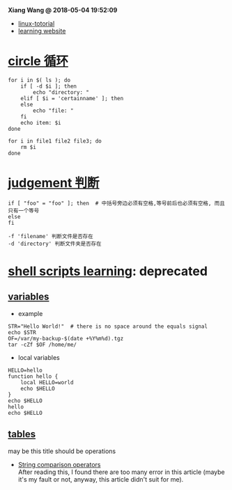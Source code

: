 **Xiang Wang @ 2018-05-04 19:52:09**

* [linux-totorial](../README.md)  
* [learning website](https://www.shellscript.sh/)

# [circle 循环](http://tldp.org/HOWTO/Bash-Prog-Intro-HOWTO-7.html)
```
for i in $( ls ); do
    if [ -d $i ]; then
        echo "directory: "
    elif [ $i = 'certainname' ]; then
    else
        echo "file: "
    fi
    echo item: $i
done

for i in file1 file2 file3; do
    rm $i
done
```

# [judgement 判断](http://tldp.org/HOWTO/Bash-Prog-Intro-HOWTO-6.html#ss6.3)
```
if [ "foo" = "foo" ]; then  # 中括号旁边必须有空格,等号前后也必须有空格, 而且只有一个等号
else
fi

-f 'filename' 判断文件是否存在
-d 'directory' 判断文件夹是否存在
```

# [shell scripts learning](http://tldp.org/HOWTO/Bash-Prog-Intro-HOWTO.html): **deprecated**

## [variables](http://tldp.org/HOWTO/Bash-Prog-Intro-HOWTO-5.html)
* example
```
STR="Hello World!"  # there is no space around the equals signal
echo $STR
OF=/var/my-backup-$(date +%Y%m%d).tgz
tar -cZf $OF /home/me/
```
* local variables
```
HELLO=hello
function hello {
    local HELLO=world
    echo $HELLO
}
echo $HELLO
hello
echo $HELLO
```

## [tables](http://tldp.org/HOWTO/Bash-Prog-Intro-HOWTO-11.html)
may be this title should be operations
* [String comparison operators](http://tldp.org/HOWTO/Bash-Prog-Intro-HOWTO-11.html#ss11.1)  
After reading this, I found there are too many error in this article (maybe it's my fault or not, anyway, this article didn't suit for me).
